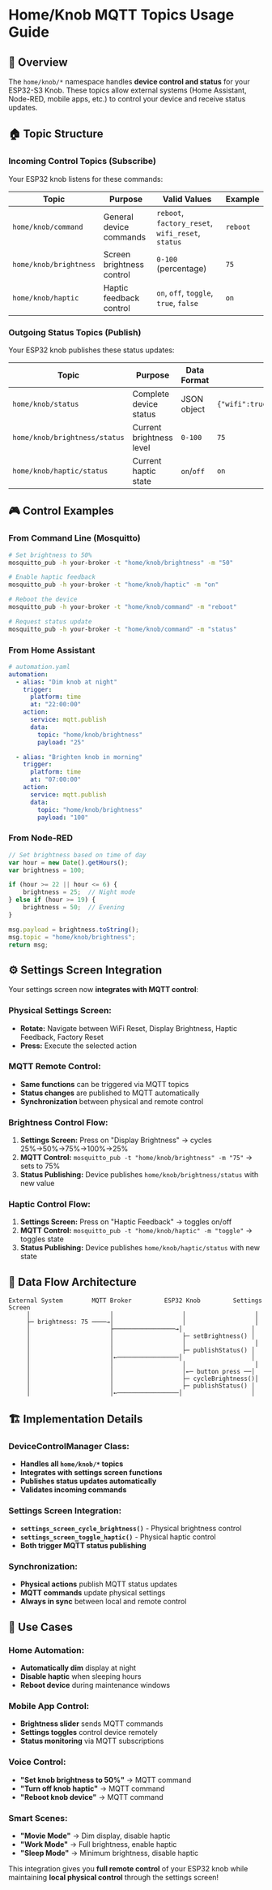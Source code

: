 # Home/Knob MQTT Topics Usage Guide

## 📡 Overview

The `home/knob/*` namespace handles **device control and status** for your ESP32-S3 Knob. These topics allow external systems (Home Assistant, Node-RED, mobile apps, etc.) to control your device and receive status updates.

## 🏠 Topic Structure

### **Incoming Control Topics** (Subscribe)
Your ESP32 knob listens for these commands:

| Topic | Purpose | Valid Values | Example |
|-------|---------|--------------|---------|
| `home/knob/command` | General device commands | `reboot`, `factory_reset`, `wifi_reset`, `status` | `reboot` |
| `home/knob/brightness` | Screen brightness control | `0-100` (percentage) | `75` |
| `home/knob/haptic` | Haptic feedback control | `on`, `off`, `toggle`, `true`, `false` | `on` |

### **Outgoing Status Topics** (Publish)
Your ESP32 knob publishes these status updates:

| Topic | Purpose | Data Format | Example |
|-------|---------|-------------|---------|
| `home/knob/status` | Complete device status | JSON object | `{"wifi":true,"mqtt":true,"ip":"192.168.1.100","brightness":75,"haptic":true}` |
| `home/knob/brightness/status` | Current brightness level | `0-100` | `75` |
| `home/knob/haptic/status` | Current haptic state | `on`/`off` | `on` |

## 🎮 Control Examples

### **From Command Line (Mosquitto)**
```bash
# Set brightness to 50%
mosquitto_pub -h your-broker -t "home/knob/brightness" -m "50"

# Enable haptic feedback
mosquitto_pub -h your-broker -t "home/knob/haptic" -m "on"

# Reboot the device
mosquitto_pub -h your-broker -t "home/knob/command" -m "reboot"

# Request status update
mosquitto_pub -h your-broker -t "home/knob/command" -m "status"
```

### **From Home Assistant**
```yaml
# automation.yaml
automation:
  - alias: "Dim knob at night"
    trigger:
      platform: time
      at: "22:00:00"
    action:
      service: mqtt.publish
      data:
        topic: "home/knob/brightness"
        payload: "25"

  - alias: "Brighten knob in morning"  
    trigger:
      platform: time
      at: "07:00:00"
    action:
      service: mqtt.publish
      data:
        topic: "home/knob/brightness"
        payload: "100"
```

### **From Node-RED**
```javascript
// Set brightness based on time of day
var hour = new Date().getHours();
var brightness = 100;

if (hour >= 22 || hour <= 6) {
    brightness = 25;  // Night mode
} else if (hour >= 19) {
    brightness = 50;  // Evening
}

msg.payload = brightness.toString();
msg.topic = "home/knob/brightness";
return msg;
```

## ⚙️ Settings Screen Integration

Your settings screen now **integrates with MQTT control**:

### **Physical Settings Screen:**
- **Rotate:** Navigate between WiFi Reset, Display Brightness, Haptic Feedback, Factory Reset
- **Press:** Execute the selected action

### **MQTT Remote Control:**
- **Same functions** can be triggered via MQTT topics
- **Status changes** are published to MQTT automatically
- **Synchronization** between physical and remote control

### **Brightness Control Flow:**
1. **Settings Screen:** Press on "Display Brightness" → cycles 25%→50%→75%→100%→25%
2. **MQTT Control:** `mosquitto_pub -t "home/knob/brightness" -m "75"` → sets to 75%
3. **Status Publishing:** Device publishes `home/knob/brightness/status` with new value

### **Haptic Control Flow:**
1. **Settings Screen:** Press on "Haptic Feedback" → toggles on/off
2. **MQTT Control:** `mosquitto_pub -t "home/knob/haptic" -m "toggle"` → toggles state
3. **Status Publishing:** Device publishes `home/knob/haptic/status` with new state

## 🔄 Data Flow Architecture

```
External System        MQTT Broker         ESP32 Knob         Settings Screen
     │                      │                   │                   │
     ├─ brightness: 75 ────→│                   │                   │
     │                      ├─────────────────→│                   │
     │                      │                   ├─ setBrightness() │
     │                      │                   │                   │
     │                      │                   ├─ publishStatus() │
     │                      │←─────────────────│                   │
     │                      │                   │                   │
     │                      │                   │←─ button press ──│
     │                      │                   ├─ cycleBrightness()│
     │                      │                   ├─ publishStatus() │
     │                      │←─────────────────│                   │
```

## 🏗️ Implementation Details

### **DeviceControlManager Class:**
- **Handles all `home/knob/*` topics**
- **Integrates with settings screen functions**  
- **Publishes status updates automatically**
- **Validates incoming commands**

### **Settings Screen Integration:**
- **`settings_screen_cycle_brightness()`** - Physical brightness control
- **`settings_screen_toggle_haptic()`** - Physical haptic control
- **Both trigger MQTT status publishing**

### **Synchronization:**
- **Physical actions** publish MQTT status updates
- **MQTT commands** update physical settings
- **Always in sync** between local and remote control

## 🚀 Use Cases

### **Home Automation:**
- **Automatically dim** display at night
- **Disable haptic** when sleeping hours
- **Reboot device** during maintenance windows

### **Mobile App Control:**
- **Brightness slider** sends MQTT commands
- **Settings toggles** control device remotely
- **Status monitoring** via MQTT subscriptions

### **Voice Control:**
- **"Set knob brightness to 50%"** → MQTT command
- **"Turn off knob haptic"** → MQTT command
- **"Reboot knob device"** → MQTT command

### **Smart Scenes:**
- **"Movie Mode"** → Dim display, disable haptic
- **"Work Mode"** → Full brightness, enable haptic
- **"Sleep Mode"** → Minimum brightness, disable haptic

This integration gives you **full remote control** of your ESP32 knob while maintaining **local physical control** through the settings screen!

